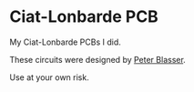 # Ciat-Lonbarde PCB

My Ciat-Lonbarde PCBs I did.

These circuits were designed by [Peter Blasser](ciat-lonbarde.net).

Use at your own risk.
